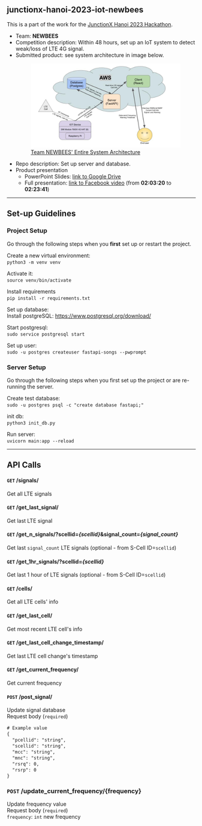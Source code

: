 ## junctionx-hanoi-2023-iot-newbees
This is a part of the work for the [JunctionX Hanoi 2023 Hackathon](https://www.junctionxhanoi2023.com/).<br>
- Team: **NEWBEES**<br>
- Competition description: Within 48 hours, set up an IoT system to detect weak/loss of LTE 4G signal.
- Submitted product: see system architecture in image below.<figure>
  <img
  src="images/system_architecture.jpeg"
  alt="Entire System Architecture"
  width=700>
  <figcaption>
    <a href="https://docs.google.com/presentation/d/1SUfOoXLpWCnfktmx_Bo7HddxW_Sc9susIa3Cdxdg0OA/edit?usp=sharing">
      Team NEWBEES' Entire System Architecture
    </a>
  </figcaption>
</figure>

- Repo description: Set up server and database.
- Product presentation
  - PowerPoint Slides: [link to Google Drive](https://docs.google.com/presentation/d/1bPi0vrQAUJJFnyKqWmuZRpBibypFUIaYIDAKa4smMN4/edit?usp=sharing)
  - Full presentation: [link to Facebook video](https://fb.watch/j-aidbyJQP/) (from **02:03:20** to **02:23:41**)

---------

## Set-up Guidelines
### Project Setup
Go through the following steps when you **first** set up or restart the project.

Create a new virtual environment:<br>
`python3 -m venv venv`

Activate it:<br>
`source venv/bin/activate`

Install requirements<br>
`pip install -r requirements.txt`

Set up database:<br>
Install postgreSQL: https://www.postgresql.org/download/

Start postgresql:<br>
`sudo service postgresql start`

Set up user:<br>
`sudo -u postgres createuser fastapi-songs --pwprompt`

### Server Setup
Go through the following steps when you first set up the project or are re-running the server.

Create test database:<br>
`sudo -u postgres psql -c "create database fastapi;"`

init db:<br>
`python3 init_db.py`

Run server:<br>
`uvicorn main:app --reload`

---

## API Calls
#### `GET` /signals/
Get all LTE signals

#### `GET` /get_last_signal/
Get last LTE signal

#### `GET` /get_n_signals/?scellid=*{scellid}*&signal_count=*{signal_count}*
Get last `signal_count` LTE signals (optional - from S-Cell ID=`scellid`)

#### `GET` /get_1hr_signals/?scellid=*{scellid}*
Get last 1 hour of LTE signals (optional - from S-Cell ID=`scellid`)

#### `GET` /cells/
Get all LTE cells' info

#### `GET` /get_last_cell/
Get most recent LTE cell's info

#### `GET` /get_last_cell_change_timestamp/
Get last LTE cell change's timestamp

#### `GET` /get_current_frequency/
Get current frequency

#### `POST` /post_signal/
Update signal database<br>
Request body (`required`)<br>

```
# Example value
{
  "pcellid": "string",
  "scellid": "string",
  "mcc": "string",
  "mnc": "string",
  "rsrq": 0,
  "rsrp": 0
}
```

### `POST` /update_current_frequency/{frequency}
Update frequency value<br>
Request body (`required`)<br>
    `frequency`: `int` new frequency